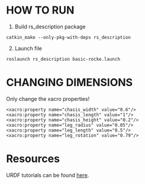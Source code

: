# HOW TO RUN
1. Build rs_description package
```
catkin_make --only-pkg-with-deps rs_description
```
2. Launch file
```
roslaunch rs_description basic-rocke.launch 
```

# CHANGING DIMENSIONS
Only change the xacro properties! 
```
<xacro:property name="chasis_width" value="0.6"/>
<xacro:property name="chasis_length" value="1"/>
<xacro:property name="chasis_height" value="0.2"/>
<xacro:property name="leg_radius" value="0.05"/>
<xacro:property name="leg_length" value="0.5"/>
<xacro:property name="leg_rotation" value="0.79"/>
```

# Resources
URDF tutorials can be found [here](http://wiki.ros.org/urdf/Tutorials).
